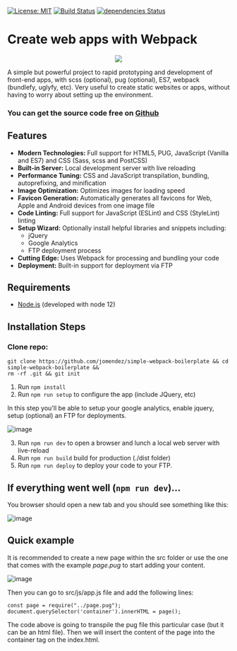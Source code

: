 [![License: MIT](https://img.shields.io/badge/License-MIT-yellow.svg)](https://opensource.org/licenses/MIT) [![Build Status](https://travis-ci.org/jomendez/simple-webpack-boilerplate.svg?branch=master)](https://travis-ci.org/jomendez/simple-webpack-boilerplate)  [![dependencies Status](https://david-dm.org/jomendez/simple-webpack-boilerplate/status.svg)](https://david-dm.org/jomendez/simple-webpack-boilerplate)

# Create web apps with Webpack

<p align="center">
  <img src="https://user-images.githubusercontent.com/8228498/78913687-60067200-7a57-11ea-80de-66a3feea8c74.png">
</p>

A simple but powerful project to rapid prototyping and development of front-end apps, with scss (optional), pug (optional), ES7, webpack (bundlefy, uglyfy, etc). Very useful to create static websites or apps, without having to worry about setting up the environment.

### You can get the source code free on [Github](https://github.com/jomendez/simple-webpack-boilerplate) 

 ## Features

* **Modern Technologies:** Full support for HTML5, PUG, JavaScript (Vanilla and ES7) and CSS (Sass, scss and PostCSS)
* **Built-in Server:** Local development server with live reloading
* **Performance Tuning:** CSS and JavaScript transpilation, bundling, autoprefixing, and minification
* **Image Optimization:** Optimizes images for loading speed
* **Favicon Generation:** Automatically generates all favicons for Web, Apple and Android devices from one image file
* **Code Linting:** Full support for JavaScript (ESLint) and CSS (StyleLint) linting
* **Setup Wizard:** Optionally install helpful libraries and snippets including:
  * jQuery
  * Google Analytics
  * FTP deployment process
* **Cutting Edge:** Uses Webpack for processing and bundling your code 
* **Deployment:** Built-in support for deployment via FTP 


## Requirements

* [Node.js](http://nodejs.org/) (developed with node 12)

## Installation Steps

### Clone repo:
```
git clone https://github.com/jomendez/simple-webpack-boilerplate && cd simple-webpack-boilerplate && 
rm -rf .git && git init
````

1. Run `npm install` 
2. Run `npm run setup` to configure the app (include JQuery, etc)

In this step you'll be able to setup your google analytics, enable jquery, setup (optional) an FTP for deployments.

![image](https://user-images.githubusercontent.com/8228498/79028751-4cdec980-7b5f-11ea-87c7-1bbb27361ff7.png)

3. Run `npm run dev` to open a browser and lunch a local web server with live-reload 
4. Run `npm run build` build for production (./dist folder) 
5. Run `npm run deploy` to deploy your code to your FTP.

## If everything went well (`npm run dev`)...

You browser should open a new tab and you should see something like this:

![image](https://user-images.githubusercontent.com/8228498/79012634-bdbcbc00-7b34-11ea-9fd4-265a0eede4e2.png)


## Quick example

It is recommended to create a new page within the src folder or use the one that comes with the example *page.pug* to start adding your content. 

![image](https://user-images.githubusercontent.com/8228498/79080763-ad980e80-7ce5-11ea-9ca6-38fed94abc1c.png)

Then you can go to src/js/app.js file and add the following lines:

```
const page = require("../page.pug");
document.querySelector('container').innerHTML = page();
```

The code above is going to transpile the pug file this particular case (but it can be an html file). 
Then we will insert the content of the page into the container tag on the index.html.

